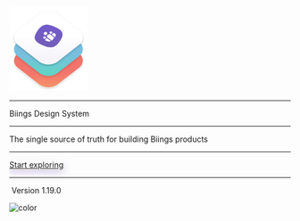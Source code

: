 <!-- _coverpage.md -->

<div class="container">
    <div class="columns is-centered">
        <div class="column is-four-fifths is-gapless">
            <div class="box">
                <img src="media/bds.png" width="140" class="no-zoom"/>
                <hr class="is-invisible is-small"/>
                <span class="title is-0 is-serif">Biings Design System</span>
                <hr class="is-smaller">
                <div class="subtitle is-4 has-text-grey-dark">The single source of truth for building Biings products</div>
                <hr>
                <a href="#/?id=main" class="button is-primary is-medium is-beefy" style="box-shadow: 0 7px 13px rgba(129, 91, 195,0.25)">Start exploring</a>
                <hr class="is-smaller">
                <div class="has-text-grey is-size-7">&nbsp;Version 1.19.0</div>
            </div>
        </div>
    </div>
</div>

<!-- background color -->
![color](#f9f8fc)